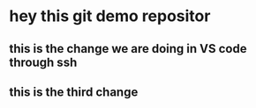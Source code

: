 # hey this git demo repositor


## this is the change we are doing in VS code through ssh 

## this is the third change 